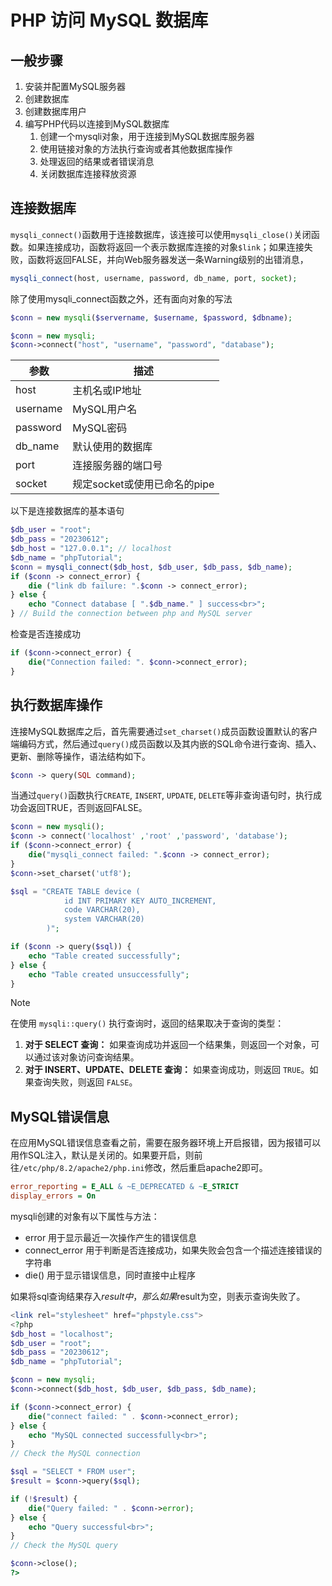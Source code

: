 # PHP 访问 MySQL 数据库

## 一般步骤

1. 安装并配置MySQL服务器
2. 创建数据库
3. 创建数据库用户
4. 编写PHP代码以连接到MySQL数据库
   1. 创建一个mysqli对象，用于连接到MySQL数据库服务器
   2. 使用链接对象的方法执行查询或者其他数据库操作
   3. 处理返回的结果或者错误消息
   4. 关闭数据库连接释放资源

## 连接数据库

`mysqli_connect()`函数用于连接数据库，该连接可以使用`mysqli_close()`关闭函数。如果连接成功，函数将返回一个表示数据库连接的对象`$link`；如果连接失败，函数将返回FALSE，并向Web服务器发送一条Warning级别的出错消息，

```php
mysqli_connect(host, username, password, db_name, port, socket);
```

除了使用mysqli_connect函数之外，还有面向对象的写法

```php
$conn = new mysqli($servername, $username, $password, $dbname);

$conn = new mysqli;
$conn->connect("host", "username", "password", "database");
```

| 参数     | 描述                         |
| -------- | ---------------------------- |
| host     | 主机名或IP地址               |
| username | MySQL用户名                  |
| password | MySQL密码                    |
| db_name  | 默认使用的数据库             |
| port     | 连接服务器的端口号           |
| socket   | 规定socket或使用已命名的pipe |

以下是连接数据库的基本语句

```php
$db_user = "root";
$db_pass = "20230612";
$db_host = "127.0.0.1"; // localhost
$db_name = "phpTutorial";
$conn = mysqli_connect($db_host, $db_user, $db_pass, $db_name);
if ($conn -> connect_error) {
    die ("link db failure: ".$conn -> connect_error);
} else {
    echo "Connect database [ ".$db_name." ] success<br>";
} // Build the connection between php and MySQL server
```

检查是否连接成功

```php
if ($conn->connect_error) {
    die("Connection failed: ". $conn->connect_error);
}
```



## 执行数据库操作

连接MySQL数据库之后，首先需要通过`set_charset()`成员函数设置默认的客户端编码方式，然后通过`query()`成员函数以及其内嵌的SQL命令进行查询、插入、更新、删除等操作，语法结构如下。

```php
$conn -> query(SQL command);
```

当通过`query()`函数执行`CREATE`, `INSERT`, `UPDATE`, `DELETE`等非查询语句时，执行成功会返回TRUE，否则返回FALSE。

```php
$conn = new mysqli();
$conn -> connect('localhost' ,'root' ,'password', 'database');
if ($conn->connect_error) {
    die("mysqli_connect failed: ".$conn -> connect_error);
}
$conn->set_charset('utf8');

$sql = "CREATE TABLE device (
			id INT PRIMARY KEY AUTO_INCREMENT,
			code VARCHAR(20),
			system VARCHAR(20)
		)";

if ($conn -> query($sql)) {
    echo "Table created successfully";
} else {
    echo "Table created unsuccessfully";
}
```

> [!NOTE]
> 在使用 `mysqli::query()` 执行查询时，返回的结果取决于查询的类型：
>
> 1. **对于 SELECT 查询：** 如果查询成功并返回一个结果集，则返回一个对象，可以通过该对象访问查询结果。
> 2. **对于 INSERT、UPDATE、DELETE 查询：** 如果查询成功，则返回 `TRUE`。如果查询失败，则返回 `FALSE`。



## MySQL错误信息

在应用MySQL错误信息查看之前，需要在服务器环境上开启报错，因为报错可以用作SQL注入，默认是关闭的。如果要开启，则前往`/etc/php/8.2/apache2/php.ini`修改，然后重启apache2即可。

```ini
error_reporting = E_ALL & ~E_DEPRECATED & ~E_STRICT
display_errors = On
```

mysqli创建的对象有以下属性与方法：

- error 用于显示最近一次操作产生的错误信息
- connect_error 用于判断是否连接成功，如果失败会包含一个描述连接错误的字符串
- die() 用于显示错误信息，同时直接中止程序

如果将sql查询结果存入$result中，那么如果$result为空，则表示查询失败了。

```php
<link rel="stylesheet" href="phpstyle.css">
<?php
$db_host = "localhost";
$db_user = "root";
$db_pass = "20230612";
$db_name = "phpTutorial";

$conn = new mysqli;
$conn->connect($db_host, $db_user, $db_pass, $db_name);

if ($conn->connect_error) {
    die("connect failed: " . $conn->connect_error);
} else {
    echo "MySQL connected successfully<br>";
}
// Check the MySQL connection

$sql = "SELECT * FROM user";
$result = $conn->query($sql);

if (!$result) {
    die("Query failed: " . $conn->error);
} else {
    echo "Query successful<br>";
}
// Check the MySQL query

$conn->close();
?>
```

